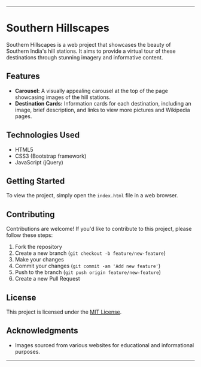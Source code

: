 

---

# Southern Hillscapes

Southern Hillscapes is a web project that showcases the beauty of Southern India's hill stations. It aims to provide a virtual tour of these destinations through stunning imagery 
and informative content.

## Features

- **Carousel:** A visually appealing carousel at the top of the page showcasing images of the hill stations.
- **Destination Cards:** Information cards for each destination, including an image, brief description, and links to view more pictures and Wikipedia pages.

## Technologies Used

- HTML5
- CSS3 (Bootstrap framework)
- JavaScript (jQuery)

## Getting Started

To view the project, simply open the `index.html` file in a web browser.

## Contributing

Contributions are welcome! If you'd like to contribute to this project, please follow these steps:

1. Fork the repository
2. Create a new branch (`git checkout -b feature/new-feature`)
3. Make your changes
4. Commit your changes (`git commit -am 'Add new feature'`)
5. Push to the branch (`git push origin feature/new-feature`)
6. Create a new Pull Request

## License

This project is licensed under the [MIT License](LICENSE).

## Acknowledgments

- Images sourced from various websites for educational and informational purposes.

---
